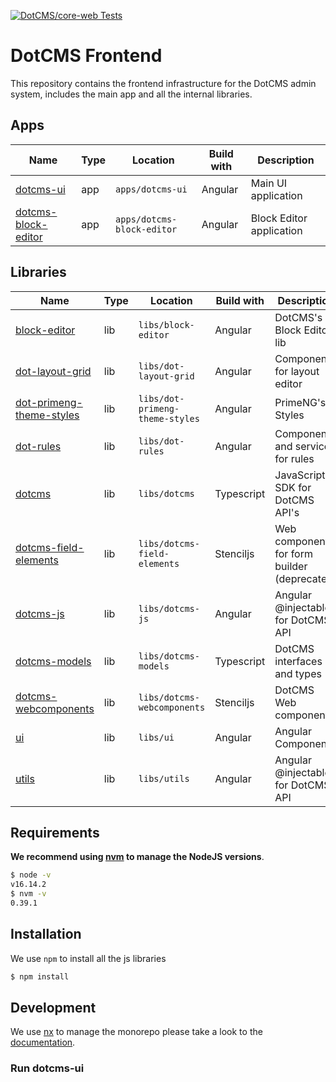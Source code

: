 [![DotCMS/core-web Tests](https://github.com/dotCMS/core/actions/workflows/main.yml/badge.svg)](https://github.com/dotCMS/core/actions/workflows/main.yml)

# DotCMS Frontend

This repository contains the frontend infrastructure for the DotCMS admin system, includes the main app and all the internal libraries.

## Apps

| Name                                                                                      | Type | Location                   | Build with | Description                 |
|-------------------------------------------------------------------------------------------| ---- |----------------------------| ---------- |-----------------------------|
| [dotcms-ui](https://github.com/dotCMS/core/tree/master/core-web/apps/dotcms-ui)           | app  | `apps/dotcms-ui`           | Angular    | Main UI application         |
| [dotcms-block-editor](https://github.com/dotCMS/core/tree/master/core-web/apps/dotcms-block-editor) | app  | `apps/dotcms-block-editor` | Angular    | Block Editor application |

## Libraries

| Name                       | Type | Location                        | Build with | Description                                |
|----------------------------| ---- |---------------------------------| ---------- |--------------------------------------------|
| [block-editor](https://github.com/dotCMS/core/tree/master/core-web/libs/block-editor)          | lib  | `libs/block-editor`             | Angular | DotCMS's Block Editor lib                  |
| [dot-layout-grid](https://github.com/dotCMS/core/tree/master/core-web/libs/dot-layout-grid)       | lib  | `libs/dot-layout-grid`          | Angular    | Components for layout editor               |
| [dot-primeng-theme-styles](https://github.com/dotCMS/core/tree/master/core-web/libs/dot-primeng-theme-styles) | lib  | `libs/dot-primeng-theme-styles` | Angular    | PrimeNG's Styles                           |
| [dot-rules](https://github.com/dotCMS/core/tree/master/core-web/libs/dot-rules)             | lib  | `libs/dot-rules`                | Angular  | Components and services for rules          |
| [dotcms](https://github.com/dotCMS/core/tree/master/core-web/libs/dotcms)                | lib  | `libs/dotcms`                   | Typescript    | JavaScript SDK for DotCMS API's            |
| [dotcms-field-elements](https://github.com/dotCMS/core/tree/master/core-web/libs/dotcms-field-elements) | lib  | `libs/dotcms-field-elements`    | Stenciljs | Web components for form builder (deprecated) |
| [dotcms-js](https://github.com/dotCMS/core/tree/master/core-web/libs/dotcms-js)             | lib  | `libs/dotcms-js`                | Angular | Angular @injectables for DotCMS API        |
| [dotcms-models](https://github.com/dotCMS/core/tree/master/core-web/libs/dotcms-models)         | lib  | `libs/dotcms-models`            | Typescript | DotCMS interfaces and types                |
| [dotcms-webcomponents](https://github.com/dotCMS/core/tree/master/core-web/libs/dotcms-webcomponents)  | lib  | `libs/dotcms-webcomponents`     | Stenciljs | DotCMS Web components                      |
| [ui](https://github.com/dotCMS/core/tree/master/core-web/libs/ui)                    | lib  | `libs/ui`                       | Angular | Angular Components                         |
| [utils](https://github.com/dotCMS/core/tree/master/core-web/libs/utils)                 | lib  | `libs/utils`                    | Angular | Angular @injectables for DotCMS API        |

## Requirements
**We recommend using [nvm](https://github.com/nvm-sh/nvm) to manage the NodeJS versions**.
```bash
$ node -v
v16.14.2
$ nvm -v
0.39.1
```

## Installation
We use `npm` to install all the js libraries

```bash
$ npm install
```

## Development
We use [nx](https://github.com/nrwl/nx) to manage the monorepo please take a look to the [documentation](https://nx.dev/getting-started/intro).


### Run dotcms-ui
